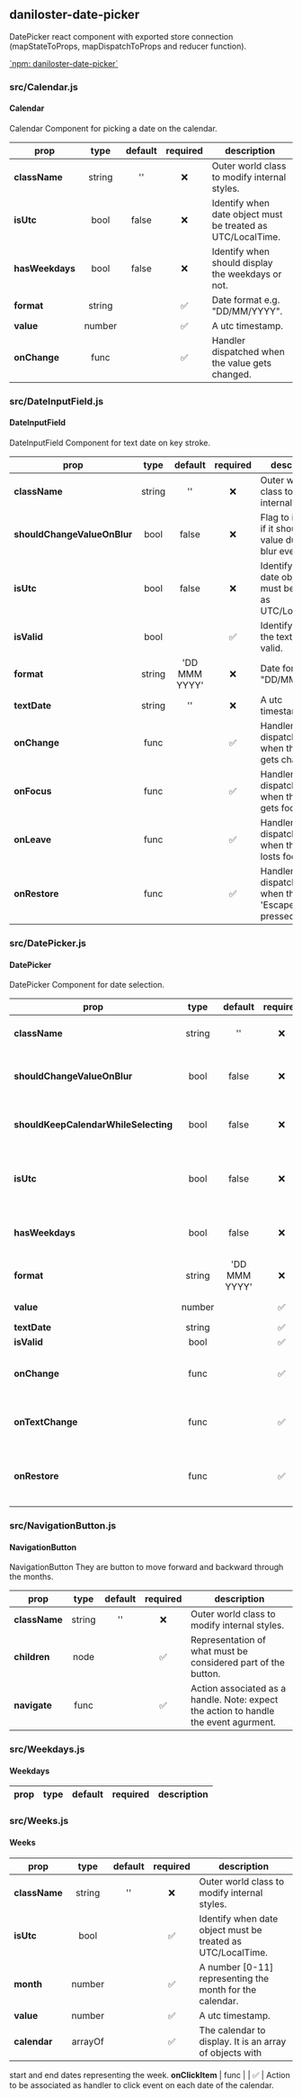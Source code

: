 ## daniloster-date-picker

DatePicker react component with exported store connection (mapStateToProps, mapDispatchToProps and reducer function).

[\`npm: daniloster-date-picker\`](https://www.npmjs.com/package/daniloster-date-picker)


### src/Calendar.js

#### Calendar

Calendar
Component for picking a date on the calendar.

prop | type | default | required | description
---- | :----: | :-------: | :--------: | -----------
**className** | string | '' | :x: | Outer world class to modify internal styles.
**isUtc** | bool | false | :x: | Identify when date object must be treated as UTC/LocalTime.
**hasWeekdays** | bool | false | :x: | Identify when should display the weekdays or not.
**format** | string |  | :white_check_mark: | Date format e.g. "DD/MM/YYYY".
**value** | number |  | :white_check_mark: | A utc timestamp.
**onChange** | func |  | :white_check_mark: | Handler dispatched when the value gets changed.

### src/DateInputField.js

#### DateInputField

DateInputField
Component for text date on key stroke.

prop | type | default | required | description
---- | :----: | :-------: | :--------: | -----------
**className** | string | '' | :x: | Outer world class to modify internal styles.
**shouldChangeValueOnBlur** | bool | false | :x: | Flag to identify if it should apply value during on blur event.
**isUtc** | bool | false | :x: | Identify when date object must be treated as UTC/LocalTime.
**isValid** | bool |  | :white_check_mark: | Identify when the text date is valid.
**format** | string | 'DD MMM YYYY' | :x: | Date format e.g. "DD/MM/YYYY".
**textDate** | string | '' | :x: | A utc timestamp.
**onChange** | func |  | :white_check_mark: | Handler dispatched when the value gets changed.
**onFocus** | func |  | :white_check_mark: | Handler dispatched when the field gets focused.
**onLeave** | func |  | :white_check_mark: | Handler dispatched when the field losts focus.
**onRestore** | func |  | :white_check_mark: | Handler dispatched when the 'Escape' key is pressed.

### src/DatePicker.js

#### DatePicker

DatePicker
Component for date selection.

prop | type | default | required | description
---- | :----: | :-------: | :--------: | -----------
**className** | string | '' | :x: | Outer world class to modify internal styles.
**shouldChangeValueOnBlur** | bool | false | :x: | Flag to identify if it should apply value during on blur event.
**shouldKeepCalendarWhileSelecting** | bool | false | :x: | Flag to identify if it should apply value during on blur event.
**isUtc** | bool | false | :x: | Identify when date object must be treated as UTC/LocalTime.
**hasWeekdays** | bool | false | :x: | Identify when should display the weekdays or not.
**format** | string | 'DD MMM YYYY' | :x: | Date format e.g. "DD/MM/YYYY".
**value** | number |  | :white_check_mark: | A utc timestamp.
**textDate** | string |  | :white_check_mark: | A text date.
**isValid** | bool |  | :white_check_mark: | A text date.
**onChange** | func |  | :white_check_mark: | Handler dispatched when the value gets changed.
**onTextChange** | func |  | :white_check_mark: | Handler dispatched when the text gets changed.
**onRestore** | func |  | :white_check_mark: | Handler dispatched when the restore button is clicked.

### src/NavigationButton.js

#### NavigationButton

NavigationButton
They are button to move forward and backward through the months.

prop | type | default | required | description
---- | :----: | :-------: | :--------: | -----------
**className** | string | '' | :x: | Outer world class to modify internal styles.
**children** | node |  | :white_check_mark: | Representation of what must be considered part of the button.
**navigate** | func |  | :white_check_mark: | Action associated as a handle. Note: expect the action to handle the event agurment.

### src/Weekdays.js

#### Weekdays



prop | type | default | required | description
---- | :----: | :-------: | :--------: | -----------

### src/Weeks.js

#### Weeks



prop | type | default | required | description
---- | :----: | :-------: | :--------: | -----------
**className** | string | '' | :x: | Outer world class to modify internal styles.
**isUtc** | bool |  | :white_check_mark: | Identify when date object must be treated as UTC/LocalTime.
**month** | number |  | :white_check_mark: | A number [0-11] representing the month for the calendar.
**value** | number |  | :white_check_mark: | A utc timestamp.
**calendar** | arrayOf |  | :white_check_mark: | The calendar to display. It is an array of objects with
start and end dates representing the week.
**onClickItem** | func |  | :white_check_mark: | Action to be associated as handler to click event on each date
of the calendar.

